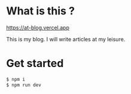 # What is this ?

https://at-blog.vercel.app

This is my blog.
I will write articles at my leisure.

# Get started

```bash
$ npm i
$ npm run dev
```
